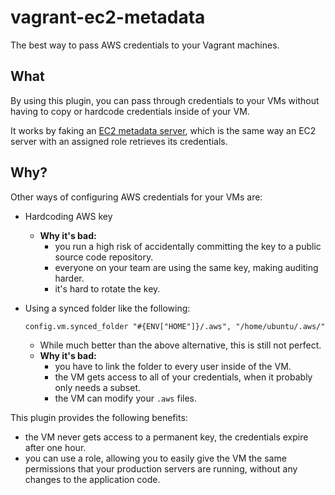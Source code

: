 # vagrant-ec2-metadata

The best way to pass AWS credentials to your Vagrant machines.

## What

By using this plugin, you can pass through credentials to your VMs without
having to copy or hardcode credentials inside of your VM.

It works by faking an [EC2 metadata server](https://docs.aws.amazon.com/AWSEC2/latest/UserGuide/ec2-instance-metadata.html),
which is the same way an EC2 server with an assigned role retrieves its credentials.

## Why?

Other ways of configuring AWS credentials for your VMs are:

- Hardcoding AWS key
  - **Why it's bad:**
    - you run a high risk of accidentally committing the key to a public source code repository.
    - everyone on your team are using the same key, making auditing harder.
    - it's hard to rotate the key.

- Using a synced folder like the following:
  ```
  config.vm.synced_folder "#{ENV["HOME"]}/.aws", "/home/ubuntu/.aws/"
  ```
  - While much better than the above alternative, this is still not perfect.
  - **Why it's bad:**
    - you have to link the folder to every user inside of the VM.
    - the VM gets access to all of your credentials, when it probably only needs a subset.
    - the VM can modify your `.aws` files.

This plugin provides the following benefits:
- the VM never gets access to a permanent key, the credentials expire after one hour.
- you can use a role, allowing you to easily give the VM the same permissions that your production servers are running, without any changes to the application code.
